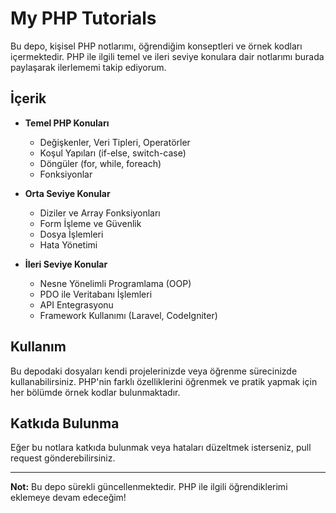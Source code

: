 # My PHP Tutorials

Bu depo, kişisel PHP notlarımı, öğrendiğim konseptleri ve örnek kodları içermektedir. PHP ile ilgili temel ve ileri seviye konulara dair notlarımı burada paylaşarak ilerlememi takip ediyorum.

## İçerik

- **Temel PHP Konuları**
  - Değişkenler, Veri Tipleri, Operatörler
  - Koşul Yapıları (if-else, switch-case)
  - Döngüler (for, while, foreach)
  - Fonksiyonlar

- **Orta Seviye Konular**
  - Diziler ve Array Fonksiyonları
  - Form İşleme ve Güvenlik
  - Dosya İşlemleri
  - Hata Yönetimi

- **İleri Seviye Konular**
  - Nesne Yönelimli Programlama (OOP)
  - PDO ile Veritabanı İşlemleri
  - API Entegrasyonu
  - Framework Kullanımı (Laravel, CodeIgniter)

## Kullanım

Bu depodaki dosyaları kendi projelerinizde veya öğrenme sürecinizde kullanabilirsiniz. PHP'nin farklı özelliklerini öğrenmek ve pratik yapmak için her bölümde örnek kodlar bulunmaktadır.

## Katkıda Bulunma

Eğer bu notlara katkıda bulunmak veya hataları düzeltmek isterseniz, pull request gönderebilirsiniz.

---

**Not:** Bu depo sürekli güncellenmektedir. PHP ile ilgili öğrendiklerimi eklemeye devam edeceğim!
